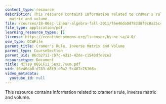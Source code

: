 ```yaml
---
content_type: resource
description: This resource contains information related to cramer's rule, inverse
  matrix and volume.
file: /courses/18-06sc-linear-algebra-fall-2011/f6e46da0d783d8f9c0a25c407c76166a_MIT18_06SCF11_Ses2.7sum.pdf
file_type: application/pdf
learning_resource_types: []
license: https://creativecommons.org/licenses/by-nc-sa/4.0/
ocw_type: OCWFile
parent_title: Cramer's Rule, Inverse Matrix and Volume
parent_type: CourseSection
parent_uid: 86cb2711-cb7c-4313-42de-c1540dfe8ce2
resourcetype: Document
title: MIT18_06SCF11_Ses2.7sum.pdf
uid: f6e46da0-d783-d8f9-c0a2-5c407c76166a
video_metadata:
  youtube_id: null
---
```

This resource contains information related to cramer's rule, inverse matrix and volume.